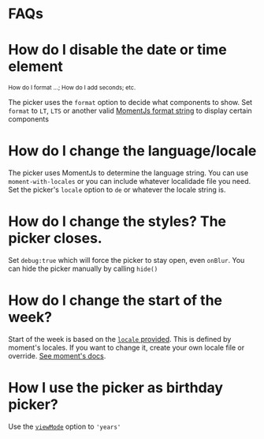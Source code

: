 # FAQs

# How do I disable the date or time element
<small>How do I format ...; How do I add seconds; etc.</small>

The picker uses the `format` option to decide what components to show. Set `format` to `LT`, `LTS` or another valid [MomentJs format string](http://momentjs.com/docs/#/displaying/format/) to display certain components

# How do I change the language/locale

The picker uses MomentJs to determine the language string. You can use `moment-with-locales` or you can include whatever localidade file you need. Set the picker's `locale` option to `de` or whatever the locale string is.

# How do I change the styles? The picker closes.

Set `debug:true` which will force the picker to stay open, even `onBlur`. You can hide the picker manually by calling `hide()`

# How do I change the start of the week?

Start of the week is based on the [`locale` provided](Options.md#locale). This is defined by moment's locales. If you want to change it, create your own locale file or override. [See moment's docs](http://momentjs.com/docs/#/i18n/).

# How I use the picker as birthday picker?

Use the [`viewMode`](Options.md#viewmode) option to `'years'`